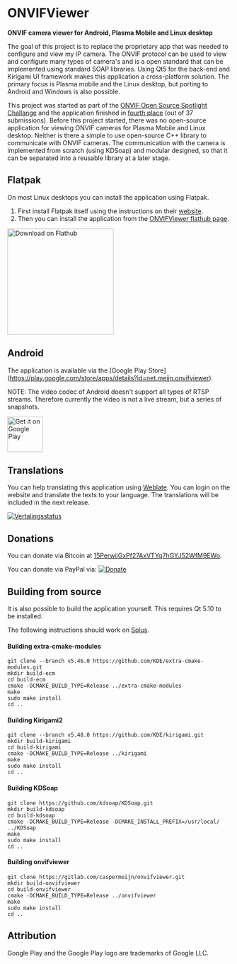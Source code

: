 # ONVIFViewer

**ONVIF camera viewer for Android, Plasma Mobile and Linux desktop**

The goal of this project is to replace the proprietary app that was needed to configure and view my IP camera. The ONVIF protocol can be used to view and configure many types of camera's and is a open standard that can be implemented using standard SOAP libraries. Using Qt5 for the back-end and Kirigami UI framework makes this application a cross-platform solution. The primary focus is Plasma mobile and the Linux desktop, but porting to Android and Windows is also possible. 

This project was started as part of the [ONVIF Open Source Spotlight Challange](https://onvif-spotlight.bemyapp.com/#/projects/5ae0bbf7f98fde00047f0605) and the application finished in [fourth place](https://www.onvif.org/blog/2018/07/onvif-challenge-announces-top-10/) (out of 37 submissions). 
Before this project started, there was no open-source application for viewing ONVIF cameras for Plasma Mobile and Linux desktop. Neither is there a simple to use open-source C++ library to communicate with ONVIF cameras. The communication with the camera is implemented from scratch (using KDSoap) and modular designed, so that it can be separated into a reusable library at a later stage.


## Flatpak
On most Linux desktops you can install the application using Flatpak. 

1) First install Flatpak itself using the instructions on their [website](https://www.flatpak.org/setup/).
2) Then you can install the application from the [ONVIFViewer flathub page](https://flathub.org/apps/details/net.meijn.onvifviewer).

[<img width='240' alt='Download on Flathub' src='https://flathub.org/assets/badges/flathub-badge-en.png'/>](https://flathub.org/apps/details/net.meijn.onvifviewer)

## Android
The application is available via the [Google Play Store] (https://play.google.com/store/apps/details?id=net.meijn.onvifviewer).

NOTE: The video codec of Android doesn't support all types of RTSP streams. Therefore currently the video is not a live stream, but a series of snapshots.

[<img src="https://play.google.com/intl/en_us/badges/images/generic/en_badge_web_generic.png"
      alt="Get it on Google Play"
      height="80">](https://play.google.com/store/apps/details?id=net.meijn.onvifviewer)
      
## Translations
You can help translating this application using [Weblate](https://hosted.weblate.org/engage/onvifviewer/). You can login on the website and translate the texts to your language. The translations will be included in the next release.

[<img src="https://hosted.weblate.org/widgets/onvifviewer/-/287x66-grey.png" alt="Vertalingsstatus" />](https://hosted.weblate.org/engage/onvifviewer/?utm_source=widget)

## Donations
You can donate via Bitcoin at [15PerwiiGxPf27AxVTYq7hGYJ52WfM9EWo](bitcoin:15PerwiiGxPf27AxVTYq7hGYJ52WfM9EWo).

You can donate via PayPal via: [<img src="https://www.paypalobjects.com/nl_NL/NL/i/btn/btn_donateCC_LG.gif" alt="Donate" />](https://www.paypal.com/cgi-bin/webscr?cmd=_s-xclick&hosted_button_id=RNGGP3C6J84QU)

## Building from source
It is also possible to build the application yourself. This requires Qt 5.10 to be installed.

The following instructions should work on [Solus](https://solus-project.com/).

#### Building extra-cmake-modules
    git clone --branch v5.46.0 https://github.com/KDE/extra-cmake-modules.git
    mkdir build-ecm
    cd build-ecm
    cmake -DCMAKE_BUILD_TYPE=Release ../extra-cmake-modules
    make 
    sudo make install
    cd ..

#### Building Kirigami2
    git clone --branch v5.48.0 https://github.com/KDE/kirigami.git
    mkdir build-kirigami
    cd build-kirigami
    cmake -DCMAKE_BUILD_TYPE=Release ../kirigami
    make 
    sudo make install
    cd ..

#### Building KDSoap
    git clone https://github.com/kdsoap/KDSoap.git
    mkdir build-kdsoap
    cd build-kdsoap
    cmake -DCMAKE_BUILD_TYPE=Release -DCMAKE_INSTALL_PREFIX=/usr/local/ ../KDSoap
    make 
    sudo make install
    cd ..

#### Building onvifviewer
    git clone https://gitlab.com/caspermeijn/onvifviewer.git
    mkdir build-onvifviewer
    cd build-onvifviewer
    cmake -DCMAKE_BUILD_TYPE=Release ../onvifviewer
    make 
    sudo make install
    cd ..

## Attribution 
Google Play and the Google Play logo are trademarks of Google LLC.




